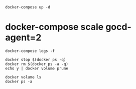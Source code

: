 

    docker-compose up -d
#    docker-compose scale gocd-agent=2
    docker-compose logs -f

    docker stop $(docker ps -q)
    docker rm $(docker ps -a -q)
    echo y | docker volume prune

    docker volume ls
    docker ps -a
